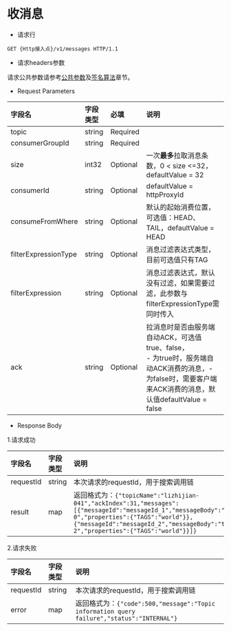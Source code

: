 # 收消息

- 请求行

```
GET {Http接入点}/v1/messages HTTP/1.1
```

- 请求headers参数

请求公共参数请参考[公共参数](../Call-Method/Common-parameters.md)及[签名算法](../Call-Method/Signature-Algorithm.md)章节。

- Request Parameters

| 字段名               | 字段类型   | 必填         | 说明                                                        |
| :------------------- | :--------- | :----------- | :---------------------------------------------------------- |
| topic                | string     | Required     |                                                             |
| consumerGroupId      | string     | Required     |                                                             |
| size                 | int32      | Optional     | 一次**最多**拉取消息条数，0 < size <=32，defaultValue = 32  |
| consumerId           | string     | Optional     | defaultValue = httpProxyId              |
| consumeFromWhere     | string     | Optional     | 默认的起始消费位置，可选值：HEAD、TAIL，defaultValue = HEAD |
| filterExpressionType | string     | Optional     | 消息过滤表达式类型，目前可选值只有TAG                       |
| filterExpression     | string     | Optional     | 消息过滤表达式，默认没有过滤，如果需要过滤，此参数与filterExpressionType需同时传入 |
| ack                  | string     | Optional     | 拉消息时是否由服务端自动ACK，可选值true、false，</br>- 为true时，服务端自动ACK消费的消息，- 为false时，需要客户端来ACK消费的消息，默认值defaultValue = false |

- Response Body

1.请求成功

|  字段名   | 字段类型 | 说明                                                         |
|:----|:----|:----|
| requestId |  string  | 本次请求的requestId，用于搜索调用链                          |
|  result   |   map    | 返回格式为：`{"topicName":"lizhijian-041","ackIndex":31,"messages":[{"messageId":"messageId_1","messageBody":"test-0","properties":{"TAGS":"world"}},{"messageId":"messageId_2","messageBody":"test-2","properties":{"TAGS":"world"}}]}`|

2.请求失败

|  字段名   | 字段类型 | 说明                                                         |
|:----|:----|:----|
| requestId |  string  | 本次请求的requestId，用于搜索调用链                          |
|   error   |   map    | 返回格式为：`{"code":500,"message":"Topic information query failure","status":"INTERNAL"}` |

